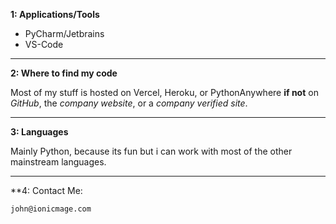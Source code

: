 **1: Applications/Tools**

- PyCharm/Jetbrains
- VS-Code

----

**2: Where to find my code**

Most of my stuff is hosted on Vercel, Heroku, or PythonAnywhere **if not** on *GitHub*, the *company website*, or a *company verified site*.

----

**3: Languages**

Mainly Python, because its fun but i can work with most of the other mainstream languages.

----

**4: Contact Me: 

```john@ionicmage.com```
